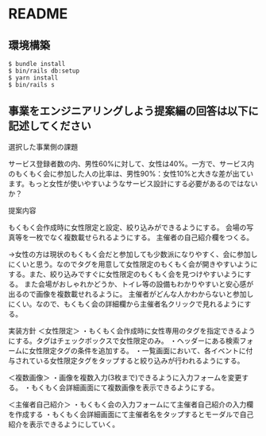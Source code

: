 # README

## 環境構築
```
$ bundle install
$ bin/rails db:setup
$ yarn install
$ bin/rails s
```

## 事業をエンジニアリングしよう提案編の回答は以下に記述してください
選択した事業側の課題

サービス登録者数の内、男性60%に対して、女性は40%。一方で、サービス内のもくもく会に参加した人の比率は、男性90%：女性10%と大きな差が出ています。もっと女性が使いやすいようなサービス設計にする必要があるのではないか？



提案内容

もくもく会作成時に女性限定と設定、絞り込みができるようにする。
会場の写真等を一枚でなく複数載せられるようにする。
主催者の自己紹介欄をつくる。

→女性の方は現状のもくもく会だと参加しても少数派になりやすく、会に参加しにくいと思う。なのでタグを用意して女性限定のもくもく会が開きやすいようにする。また、絞り込みですぐに女性限定のもくもく会を見つけやすいようにする。
また会場がおしゃれかどうか、トイレ等の設備もわかりやすいと安心感が出るので画像を複数載せれるように。
主催者がどんな人かわからないと参加しにくい。なので、もくもく会の詳細欄から主催者名クリックで見れるようにする。



実装方針
＜女性限定＞
・もくもく会作成時に女性専用のタグを指定できるようにする。タグはチェックボックスで女性限定のみ。
・ヘッダーにある検索フォームに女性限定タグの条件を追加する。
・一覧画面において、各イベントに付与されている女性限定タグをタップすると絞り込みが行われるようにする。

＜複数画像＞
・画像を複数入力(3枚まで)できるように入力フォームを変更する。
・もくもく会詳細画面にて複数画像を表示できるようにする。

＜主催者自己紹介＞
・もくもく会の入力フォームにて主催者自己紹介の入力欄を作成する
・もくもく会詳細画面にて主催者名をタップするとモーダルで自己紹介を表示できるようにしていく。